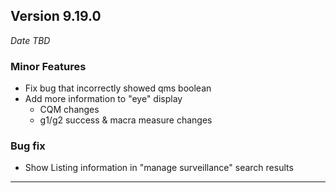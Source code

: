
## Version 9.19.0
_Date TBD_

### Minor Features
* Fix bug that incorrectly showed qms boolean
* Add more information to "eye" display
  * CQM changes
  * g1/g2 success & macra measure changes

### Bug fix
* Show Listing information in "manage surveillance" search results

---
